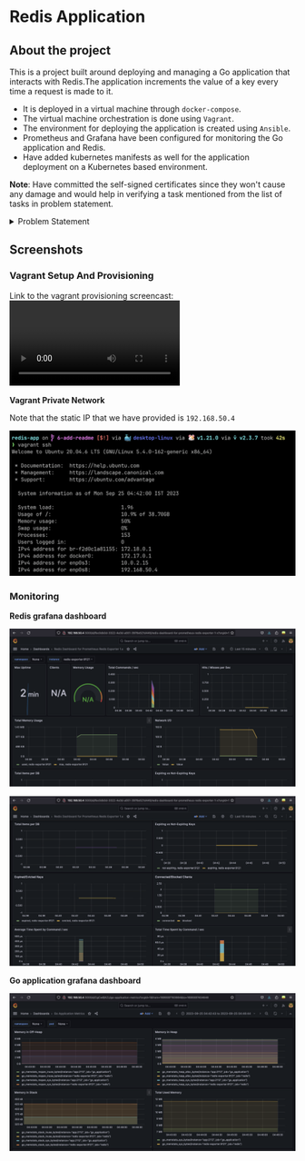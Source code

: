 # Redis Application

## About the project

This is a project built around deploying and managing a Go application that interacts with Redis.The application increments the value of a key every time a request is made to it.
- It is deployed in a virtual machine through `docker-compose`.
- The virtual machine orchestration is done using `Vagrant`.
- The environment for deploying the application is created using `Ansible`.
- Prometheus and Grafana have been configured for monitoring the Go application
    and Redis.
- Have added kubernetes manifests as well for the application deployment on a
    Kubernetes based environment.

**Note**: Have committed the self-signed certificates since they won't cause any
damage and would help in verifying a task mentioned from the list of tasks in
problem statement.

<details><summary>Problem Statement</summary>

## Description

This is a sample `Go` application which connects to Redis. The app increments a Redis `counter` on an incoming request.

### Setting up the app

- Use `make build` to compile the binary.
- Set the environment variables:
  - `DEMO_APP_ADDR`: Address where the app should listen to
  - `DEMO_REDIS_ADDR`: Address where Redis is running

## Tasks

- Create a `Dockerfile` for the app.

- Create a `docker-compose.yml` for the app which includes the following:
  - `redis` service, with data directory mounted.
  - `app` service, ensuring that it has a dependency on the Redis service starting correctly.
  - `nginx` service acting as a reverse proxy for the app. Bonus: Implement SSL using self-signed certificates.

- Write a bash script to set up a [Vagrant box](https://vagrant.io) with Ubuntu. Ensure the script has error checks and is idempotent.

- Using Ansible provision the VM to:
  - Setup hostname of VM as `demo-ops`.
  - Create a user `demo`.
  - Harden the security:
    - Disable root login.
    - Setup a basic firewall (e.g., UFW) allowing only specific ports.
  - Configure `sysctl` for sane defaults. (For eg: increasing open files limit)
  - Configure sysctl for sane defaults. For each sysctl parameter changed:
    - Document the change.
    - Provide a brief justification or explanation (2-3 lines) detailing why this specific change was made and its implications.
  - Set the system's timezone to "Asia/Kolkata".
  - Install Docker and Docker-Compose.
  - Configure Docker Daemon to have sane defaults. For eg: keep logs size in check.
  - Deploy the `docker-compose.yml` in `/etc/demo-ops` and start the services.
  - Bonus: Install and configure monitoring tools like Prometheus and Grafana. Ensure app and redis metrics are being scraped.

- Commit the scripts to Github and share the link.

### Bonus Section

If you have extra time and experience working with Kubernetes or Nomad, you're welcome to attempt the following bonus scenarios. Remember, this section is optional and designed to explore advanced skills.

#### K8s

- Create a namespace `demo-ops`
- Create a deployment and service manifest for the app.
- Configure liveliness check, resource quotas for the deployment.

#### Nomad
  - Create a namespace `demo-ops`
  - Create a Job spec for the app. You can group both the services (`app` and `redis`) under the same job.
  - Run on a local Nomad dev agent.
</details>

## Screenshots

### Vagrant Setup And Provisioning

Link to the vagrant provisioning screencast: ![vagrant setup and provisioning](./media/vagrant-up-recording.mp4)

**Vagrant Private Network**

Note that the static IP that we have provided is `192.168.50.4`

![vagrant network](./media/vagrant-network.png)

### Monitoring

**Redis grafana dashboard**

![redis dashboard](./media/grafana-redis.png)

![redis dashboard 2](./media/grafana-redis-2.png)

**Go application grafana dashboard**

![go dashboard](./media/grafana-go.png)

